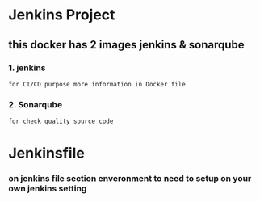 # Jenkins Project

## this docker has 2 images jenkins & sonarqube

### 1. jenkins 
    for CI/CD purpose more information in Docker file 
### 2. Sonarqube
    for check quality source code

# Jenkinsfile

### on jenkins file section enveronment to need to setup on your own jenkins setting